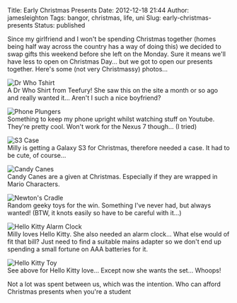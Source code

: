 Title: Early Christmas Presents
Date: 2012-12-18 21:44
Author: jamesleighton
Tags: bangor, christmas, life, uni
Slug: early-christmas-presents
Status: published

Since my girlfriend and I won't be spending Christmas together (homes being half way across the country has a way of doing this) we decided to swap gifts this weekend before she left on the Monday. Sure it means we'll have less to open on Christmas Day... but we got to open our presents together. Here's some (not very Christmassy) photos...

![Dr Who Tshirt](/images/2012-12-16-15.00.43.jpg)  
A Dr Who Shirt from Teefury! She saw this on the site a month or so ago and really wanted it... Aren't I such a nice boyfriend?

![Phone Plungers](/images/2012-12-16-15.01.44.jpg)  
Something to keep my phone upright whilst watching stuff on Youtube. They're pretty cool. Won't work for the Nexus 7 though... (I tried)

![S3 Case](/images/2012-12-16-15.02.38.jpg)  
Milly is getting a Galaxy S3 for Christmas, therefore needed a case. It had to be cute, of course...

![Candy Canes](/images/2012-12-16-15.03.00.jpg)  
Candy Canes are a given at Christmas. Especially if they are wrapped in Mario Characters.

![Newton's Cradle](/images/2012-12-16-15.04.13.jpg)  
Random geeky toys for the win. Something I've never had, but always wanted! (BTW, it knots easily so have to be careful with it...)

![Hello Kitty Alarm Clock](/images/2012-12-17-11.58.12.jpg)  
Milly loves Hello Kitty. She also needed an alarm clock... What else would of fit that bill? Just need to find a suitable mains adapter so we don't end up spending a small fortune on AAA batteries for it.

![Hello Kitty Toy](/images/2012-12-16-15.02.10.jpg)  
See above for Hello Kitty love... Except now she wants the set... Whoops!

Not a lot was spent between us, which was the intention. Who can afford Christmas presents when you're a student
